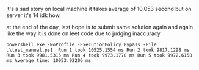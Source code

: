 it's a sad story on local machine it takes average of 10.053 second 
but on server it's 14 idk how.

at the end of the day, last hope is to submit same solution again and again
like the way it is done on leet code due to judging inaccuracy

`
powershell.exe -NoProfile -ExecutionPolicy Bypass -File .\test_manual.ps1 
Run 1 took 10525.1554 ms
Run 2 took 9817.1298 ms
Run 3 took 9981.5315 ms
Run 4 took 9973.1778 ms
Run 5 took 9972.6158 ms
Average time: 10053.92206 ms
`